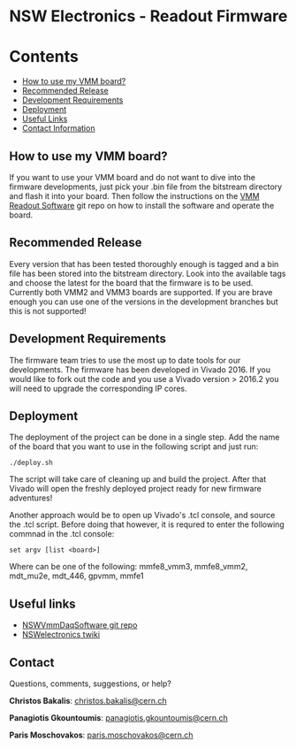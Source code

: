 # NSW Electronics - Readout Firmware

# Contents

* [How to use my VMM board?](#intro)
* [Recommended Release](#recommended-release)
* [Development Requirements](#development-requirements)
* [Deployment](#deployment)
* [Useful Links](#useful-links)
* [Contact Information](#contact)

## How to use my VMM board?
If you want to use your VMM board and do not want to dive into the firmware developments, just pick your .bin file from the bitstream directory and flash it into your board. Then follow the instructions on the [VMM Readout Software][1] git repo on how to install the software and operate the board.

## Recommended Release
Every version that has been tested thoroughly enough is tagged and a bin file has been stored into the bitstream directory. Look into the available tags and choose the latest for the board that the firmware is to be used. Currently both VMM2 and VMM3 boards are supported. If you are brave enough you can use one of the versions in the development branches but this is not supported!

## Development Requirements

The firmware team tries to use the most up to date tools for our developments. The firmware has been developed in Vivado 2016. If you would like to fork out the code and you use a Vivado version > 2016.2 you will need to upgrade the corresponding IP cores.

## Deployment
The deployment of the project can be done in a single step. Add the name of the board that you want to use in the following script and just run:

```
./deploy.sh
```

The script will take care of cleaning up and build the project. After that Vivado will open the freshly deployed project ready for new firmware adventures!

Another approach would be to open up Vivado's .tcl console, and source the .tcl script. Before doing that however, it is requred to enter the following commnad in the .tcl console:

```
set argv [list <board>]
```

Where <board> can be one of the following: mmfe8_vmm3, mmfe8_vmm2, mdt_mu2e, mdt_446, gpvmm, mmfe1

## Useful links

   * [NSWVmmDaqSoftware git repo][1]
   * [NSWelectronics twiki][2]

## Contact

Questions, comments, suggestions, or help?

**Christos Bakalis**: <christos.bakalis@cern.ch>

**Panagiotis Gkountoumis**: <panagiotis.gkountoumis@cern.ch>

**Paris Moschovakos**: <paris.moschovakos@cern.ch>

[1]: https://gitlab.cern.ch/NSWelectronics/vmm_readout_software
[2]: https://twiki.cern.ch/twiki/bin/viewauth/Atlas/NSWelectronics
